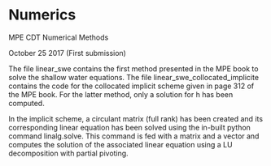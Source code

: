 # Numerics
MPE CDT Numerical Methods


October 25 2017 (First submission)

The file linear_swe contains the first method presented in the MPE book to solve the shallow water equations. The file linear_swe_collocated_implicite contains the code for the collocated implicit scheme given in page 312 of the MPE book. For the latter method, only a solution for h has been computed.

In the implicit scheme, a circulant matrix (full rank) has been created and its corresponding linear equation has been solved using the in-built python command linalg.solve. This command is fed with a matrix and a vector and computes the solution of the associated linear equation using a LU decomposition with partial pivoting.
